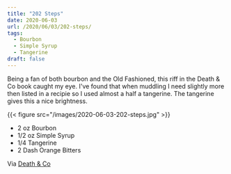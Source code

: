 ```yaml
---
title: "202 Steps"
date: 2020-06-03
url: /2020/06/03/202-steps/
tags:
  - Bourbon
  - Simple Syrup
  - Tangerine
draft: false
---
```


Being a fan of both bourbon and the Old Fashioned, this riff in the Death & Co book caught my eye. I've found that when muddling I need slightly more then listed in a recipie so I used almost a half a tangerine. The tangerine gives this a nice brightness.

{{< figure src="/images/2020-06-03-202-steps.jpg" >}}

* 2 oz Bourbon
* 1/2 oz Simple Syrup
* 1/4 Tangerine
* 2 Dash Orange Bitters

Via [Death & Co](https://www.deathandcompany.com/)